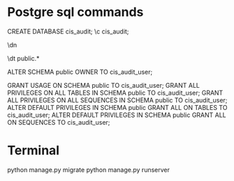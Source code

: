 <h1>Postgre sql commands</h1>
CREATE DATABASE cis_audit;
\c cis_audit;

\dn

\dt public.*

ALTER SCHEMA public OWNER TO cis_audit_user;

GRANT USAGE ON SCHEMA public TO cis_audit_user;
GRANT ALL PRIVILEGES ON ALL TABLES IN SCHEMA public TO cis_audit_user;
GRANT ALL PRIVILEGES ON ALL SEQUENCES IN SCHEMA public TO cis_audit_user;
ALTER DEFAULT PRIVILEGES IN SCHEMA public GRANT ALL ON TABLES TO cis_audit_user;
ALTER DEFAULT PRIVILEGES IN SCHEMA public GRANT ALL ON SEQUENCES TO cis_audit_user;

<h1>Terminal</h1>
python manage.py migrate
python manage.py runserver

